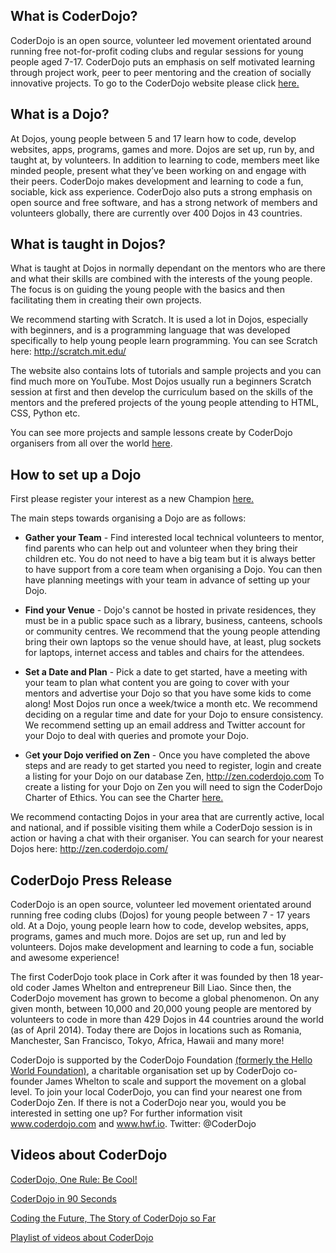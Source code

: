 ## What is CoderDojo?

CoderDojo is an open source, volunteer led movement orientated around
running free not-for-profit coding clubs and regular sessions for young
people aged 7-17. CoderDojo puts an emphasis on self motivated learning
through project work, peer to peer mentoring and the creation of
socially innovative projects. To go to the CoderDojo website please
click [here.](http://coderdojo.com/)

## What is a Dojo?

At Dojos, young people between 5 and 17 learn how to code, develop
websites, apps, programs, games and more. Dojos are set up, run by, and
taught at, by volunteers. In addition to learning to code, members meet
like minded people, present what they’ve been working on and engage with
their peers. CoderDojo makes development and learning to code a fun,
sociable, kick ass experience. CoderDojo also puts a strong emphasis on
open source and free software, and has a strong network of members and
volunteers globally, there are currently over 400 Dojos in 43 countries.

## What is taught in Dojos?

What is taught at Dojos in normally dependant on the mentors who are
there and what their skills are combined with the interests of the young
people. The focus is on guiding the young people with the basics and
then facilitating them in creating their own projects.

We recommend starting with Scratch. It is used a lot in Dojos,
especially with beginners, and is a programming language that was
developed specifically to help young people learn programming. You can
see Scratch here: <http://scratch.mit.edu/>

The website also contains lots of tutorials and sample projects and you
can find much more on YouTube. Most Dojos usually run a beginners
Scratch session at first and then develop the curriculum based on the
skills of the mentors and the prefered projects of the young people
attending to HTML, CSS, Python etc.

You can see more projects and sample lessons create by CoderDojo
organisers from all over the world
[here](Overview_of_Learning_Resources.md).

## How to set up a Dojo

First please register your interest as a new Champion
[here.](https://docs.google.com/a/hwf.io/forms/d/1feHIF22k9pJjPSiYVTubWFWNkdMlVTW4Z7OKBUlhhFs/edit)

The main steps towards organising a Dojo are as follows:

  - **Gather your Team** - Find interested local technical volunteers to
    mentor, find parents who can help out and volunteer when they bring
    their children etc. You do not need to have a big team but it is
    always better to have support from a core team when organising a
    Dojo. You can then have planning meetings with your team in advance
    of setting up your Dojo.

<!-- end list -->

  - **Find your Venue** - Dojo's cannot be hosted in private residences,
    they must be in a public space such as a library, business,
    canteens, schools or community centres. We recommend that the young
    people attending bring their own laptops so the venue should have,
    at least, plug sockets for laptops, internet access and tables and
    chairs for the attendees.

<!-- end list -->

  - **Set a Date and Plan** - Pick a date to get started, have a meeting
    with your team to plan what content you are going to cover with your
    mentors and advertise your Dojo so that you have some kids to come
    along\! Most Dojos run once a week/twice a month etc. We recommend
    deciding on a regular time and date for your Dojo to ensure
    consistency. We recommend setting up an email address and Twitter
    account for your Dojo to deal with queries and promote your Dojo.

<!-- end list -->

  - G**et your Dojo verified on Zen** - Once you have completed the
    above steps and are ready to get started you need to register, login
    and create a listing for your Dojo on our database Zen,
    <http://zen.coderdojo.com> To create a listing for your Dojo on Zen
    you will need to sign the CoderDojo Charter of Ethics. You can see
    the Charter
    [here.](CoderDojo_Charter_of_Ethics.md)

We recommend contacting Dojos in your area that are currently active,
local and national, and if possible visiting them while a CoderDojo
session is in action or having a chat with their organiser. You can
search for your nearest Dojos here: <http://zen.coderdojo.com/>

## CoderDojo Press Release

CoderDojo is an open source, volunteer led movement orientated around
running free coding clubs (Dojos) for young people between 7 - 17 years
old. At a Dojo, young people learn how to code, develop websites, apps,
programs, games and much more. Dojos are set up, run and led by
volunteers. Dojos make development and learning to code a fun, sociable
and awesome experience\!

The first CoderDojo took place in Cork after it was founded by then 18
year-old coder James Whelton and entrepreneur Bill Liao. Since then, the
CoderDojo movement has grown to become a global phenomenon. On any given
month, between 10,000 and 20,000 young people are mentored by volunteers
to code in more than 429 Dojos in 44 countries around the world (as of
April 2014). Today there are Dojos in locations such as Romania,
Manchester, San Francisco, Tokyo, Africa, Hawaii and many more\!

CoderDojo is supported by the CoderDojo Foundation [(formerly the Hello
World
Foundation)](http://helloworldfoundation.com/introducing-the-coderdojo-foundation-new-ceo-mary-moloney/),
a charitable organisation set up by CoderDojo co-founder James Whelton
to scale and support the movement on a global level. To join your local
CoderDojo, you can find your nearest one from CoderDojo Zen. If there is
not a CoderDojo near you, would you be interested in setting one up? For
further information visit www.coderdojo.com and www.hwf.io. Twitter:
@CoderDojo

## Videos about CoderDojo

[CoderDojo, One Rule: Be
Cool\!](https://www.youtube.com/watch?v=k5ciSFjEN1c)

[CoderDojo in 90 Seconds](https://www.youtube.com/watch?v=z_gcHGa8J1E)

[Coding the Future, The Story of CoderDojo so
Far](https://www.youtube.com/watch?v=_bjboMjNr9Q)

[Playlist of videos about
CoderDojo](https://www.youtube.com/playlist?list=PLQBFqko3_sHXH5h-SvTp36QhgFNuNfGS2)

